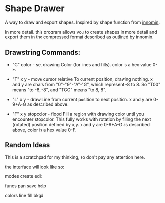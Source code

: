 # Shape Drawer

A way to draw and export shapes. Inspired by shape function from
[innomin](https://www.lexaloffle.com/bbs/?tid=2608).

In more detail, this program allows you to create shapes in more detail and
export them in the compressed format described as outlined by innomin.

## Drawstring Commands:
- "C" color - set drawing Color (for lines and fills). color is a hex value
0-F.

- "T" x y - move cursor relative To current position, drawing nothing. x and y
are chars from "0"-"9"-"A"-"G", which represent -8 to 8. So "T00" means "to -8,
-8", and "TGG" means "to 8, 8".

- "L" x y - draw Line from current position to next position. x and y are
0-9+A-G as described above.

- "F" x y stopcolor - flood Fill a region with drawing color until you
encounter stopcolor. This fully works with rotation by filling the next
(rotated) position defined by x,y. x and y are 0-9+A-G as described above,
color is a hex value 0-F.

## Random Ideas
This is a scratchpad for my thinking, so don't pay any attention here.

the interface will look like so:

modes
	create
	edit

funcs
	pan
	save
	help

colors
	line
	fill
	bkgd
